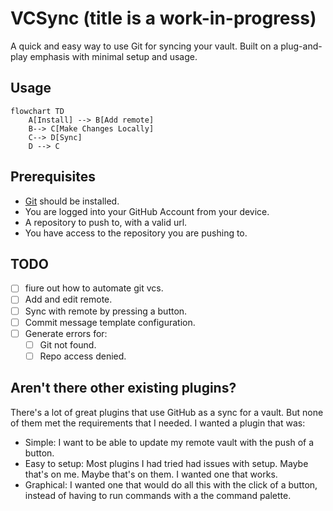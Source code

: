 # VCSync (title is a work-in-progress)

A quick and easy way to use Git for syncing your vault. Built on a plug-and-play emphasis with minimal setup and usage.

## Usage
```mermaid
flowchart TD
    A[Install] --> B[Add remote]
    B--> C[Make Changes Locally]
    C--> D[Sync]
    D --> C

```
## Prerequisites
- [Git](https://git-scm.com/downloads) should be installed.
- You are logged into your GitHub Account from your device.
- A repository to push to, with a valid url.
- You have access to the repository you are pushing to.
## TODO
- [ ] fiure out how to automate git vcs.
- [ ] Add and edit remote.
- [ ] Sync with remote by pressing a button.
- [ ] Commit message template configuration.
- [ ] Generate errors for:
  - [ ] Git not found.
  - [ ] Repo access denied.

## Aren't there other existing plugins?

There's a lot of great plugins that use GitHub as a sync for a vault. But none of them met the requirements that I needed.
I wanted a plugin that was:
- Simple: I want to be able to update my remote vault with the push of a button.
- Easy to setup: Most plugins I had tried had issues with setup. Maybe that's on me. Maybe that's on them. I wanted one that works.
- Graphical:  I wanted one that would do all this with the click of a button, instead of having to run commands with a the command palette.